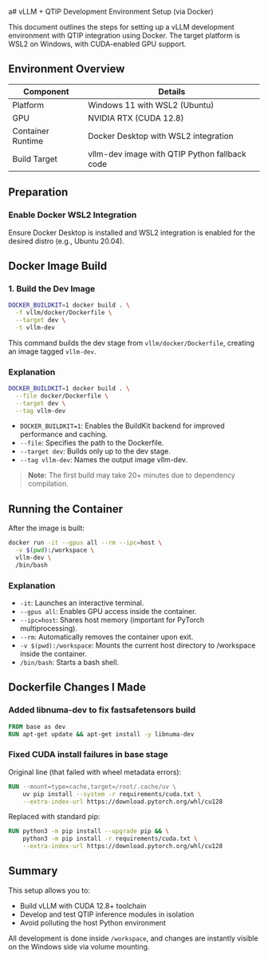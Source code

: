a# vLLM + QTIP Development Environment Setup (via Docker)

This document outlines the steps for setting up a vLLM development environment with QTIP integration using Docker. The target platform is WSL2 on Windows, with CUDA-enabled GPU support.

## Environment Overview

| Component | Details |
|-----------|---------|
| Platform | Windows 11 with WSL2 (Ubuntu) |
| GPU | NVIDIA RTX (CUDA 12.8) |
| Container Runtime | Docker Desktop with WSL2 integration |
| Build Target | vllm-dev image with QTIP Python fallback code |

## Preparation

### Enable Docker WSL2 Integration

Ensure Docker Desktop is installed and WSL2 integration is enabled for the desired distro (e.g., Ubuntu 20.04).

## Docker Image Build

### 1. Build the Dev Image

```bash
DOCKER_BUILDKIT=1 docker build . \
  -f vllm/docker/Dockerfile \
  --target dev \
  -t vllm-dev
```

This command builds the dev stage from `vllm/docker/Dockerfile`, creating an image tagged `vllm-dev`.

### Explanation

```bash
DOCKER_BUILDKIT=1 docker build . \
  --file docker/Dockerfile \
  --target dev \
  --tag vllm-dev
```

- `DOCKER_BUILDKIT=1`: Enables the BuildKit backend for improved performance and caching.
- `--file`: Specifies the path to the Dockerfile.
- `--target dev`: Builds only up to the dev stage.
- `--tag vllm-dev`: Names the output image vllm-dev.

> **Note:** The first build may take 20+ minutes due to dependency compilation.

## Running the Container

After the image is built:

```bash
docker run -it --gpus all --rm --ipc=host \
  -v $(pwd):/workspace \
  vllm-dev \
  /bin/bash
```

### Explanation

- `-it`: Launches an interactive terminal.
- `--gpus all`: Enables GPU access inside the container.
- `--ipc=host`: Shares host memory (important for PyTorch multiprocessing).
- `--rm`: Automatically removes the container upon exit.
- `-v $(pwd):/workspace`: Mounts the current host directory to /workspace inside the container.
- `/bin/bash`: Starts a bash shell.

## Dockerfile Changes I Made

### Added libnuma-dev to fix fastsafetensors build

```dockerfile
FROM base as dev
RUN apt-get update && apt-get install -y libnuma-dev
```

### Fixed CUDA install failures in base stage

Original line (that failed with wheel metadata errors):

```dockerfile
RUN --mount=type=cache,target=/root/.cache/uv \
    uv pip install --system -r requirements/cuda.txt \
    --extra-index-url https://download.pytorch.org/whl/cu128
```

Replaced with standard pip:

```dockerfile
RUN python3 -m pip install --upgrade pip && \
    python3 -m pip install -r requirements/cuda.txt \
    --extra-index-url https://download.pytorch.org/whl/cu128
```

## Summary

This setup allows you to:

- Build vLLM with CUDA 12.8+ toolchain
- Develop and test QTIP inference modules in isolation
- Avoid polluting the host Python environment

All development is done inside `/workspace`, and changes are instantly visible on the Windows side via volume mounting.